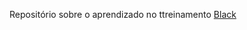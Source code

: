 Repositório sobre o aprendizado no ttreinamento <a href="https://onebitcodeblack.club.hotmart.com/">Black</a>
